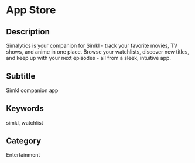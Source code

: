 # App Store

## Description

Simalytics is your companion for Simkl - track your favorite movies, TV shows, and anime in one place. Browse your watchlists, discover new titles, and keep up with your next episodes - all from a sleek, intuitive app.

## Subtitle

Simkl companion app

## Keywords

simkl, watchlist

## Category

Entertainment
